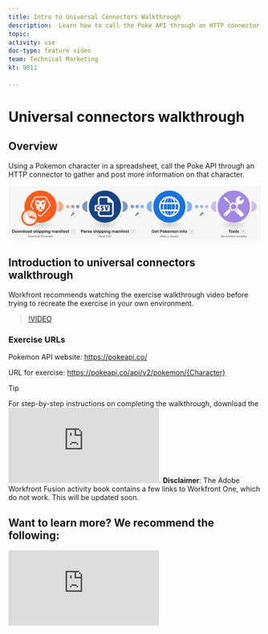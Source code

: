 ```yaml
---
title: Intro to Universal Connectors Walkthrough
description:  Learn how to call the Poke API through an HTTP connector to gather and post information on a Pokemon character, all in [!DNL Adobe Workfront Fusion].
topic: 
activity: use
doc-type: feature video
team: Technical Marketing
kt: 9011 

---
```

# Universal connectors walkthrough

## Overview

Using a Pokemon character in a spreadsheet, call the Poke API through an HTTP connector to gather and post more information on that character.

![An image of the Fusion scenario](assets/universal-connectors-and-routing-1.png)

## Introduction to universal connectors walkthrough

Workfront recommends watching the exercise walkthrough video before trying to recreate the exercise in your own environment. 

>[!VIDEO](https://video.tv.adobe.com/v/335270/?quality=12)

### Exercise URLs

Pokemon API website: https://pokeapi.co/

URL for exercise: https://pokeapi.co/api/v2/pokemon/{Character}

>[!TIP]
>
>For step-by-step instructions on completing the walkthrough, download the ![Adobe Workfront Fusion activity book](https://experienceleague.adobe.com/docs/workfront-learn/tutorials-workfront/fusion/adobe-workfront-fusion-activity-book.pdf). **Disclaimer**: The Adobe Workfront Fusion activity book contains a few links to Workfront One, which do not work. This will be updated soon.


## Want to learn more? We recommend the following:

![Workfront Fusion documentation](https://experienceleague.adobe.com/docs/workfront/using/adobe-workfront-fusion/workfront-fusion-2.html?lang=en)


